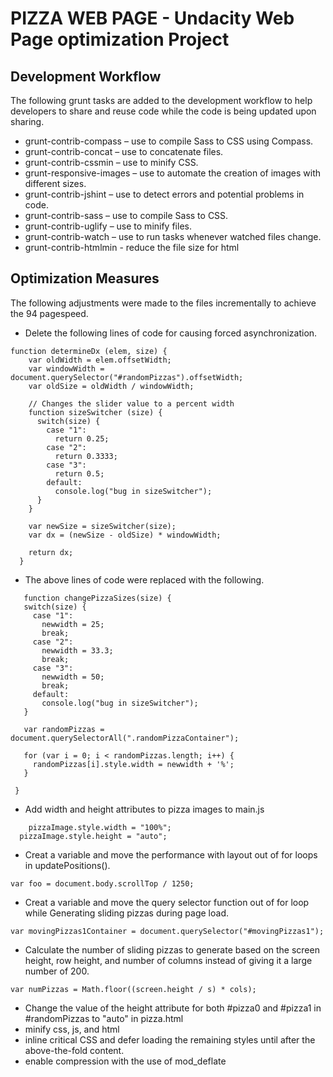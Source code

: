 # PIZZA WEB PAGE - Undacity Web Page optimization Project

## Development Workflow
The following grunt tasks are added to the development workflow to help developers to share and reuse code while the code is being updated upon sharing.
* grunt-contrib-compass – use to compile Sass to CSS using Compass.
* grunt-contrib-concat – use to concatenate files.
* grunt-contrib-cssmin – use to minify CSS.
* grunt-responsive-images – use to automate the creation of images with different sizes.
* grunt-contrib-jshint – use to detect errors and potential problems in code.
* grunt-contrib-sass – use to compile Sass to CSS.
* grunt-contrib-uglify – use to minify files.
* grunt-contrib-watch – use to run tasks whenever watched files change.
* grunt-contrib-htmlmin - reduce the file size for html


## Optimization Measures 
The following adjustments were made to the files incrementally to achieve the 94 pagespeed.
* Delete the following lines of code for causing forced asynchronization.
```
function determineDx (elem, size) {
    var oldWidth = elem.offsetWidth;
    var windowWidth = document.querySelector("#randomPizzas").offsetWidth;
    var oldSize = oldWidth / windowWidth;

    // Changes the slider value to a percent width
    function sizeSwitcher (size) {
      switch(size) {
        case "1":
          return 0.25;
        case "2":
          return 0.3333;
        case "3":
          return 0.5;
        default:
          console.log("bug in sizeSwitcher");
      }
    }

    var newSize = sizeSwitcher(size);
    var dx = (newSize - oldSize) * windowWidth;

    return dx;
  }
 ```
 * The above lines of code were replaced with the following.
 ```
	function changePizzaSizes(size) {
    switch(size) {
      case "1":
        newwidth = 25;
        break;
      case "2":
        newwidth = 33.3;
        break;
      case "3":
        newwidth = 50;
        break;
      default:
        console.log("bug in sizeSwitcher");
    }

    var randomPizzas = document.querySelectorAll(".randomPizzaContainer");

    for (var i = 0; i < randomPizzas.length; i++) {
      randomPizzas[i].style.width = newwidth + '%';
    }

  }
 ```
* Add width and height attributes to pizza images to main.js 
```
	pizzaImage.style.width = "100%";
  pizzaImage.style.height = "auto";
```
* Creat a variable and move the performance with layout out of for loops in updatePositions().
```
var foo = document.body.scrollTop / 1250;
```
* Creat a variable and move the query selector function out of for loop while Generating sliding pizzas during page load.
```
var movingPizzas1Container = document.querySelector("#movingPizzas1");
```
* Calculate the number of sliding pizzas to generate based on the screen height, row height, and number of columns instead of giving it a large number of 200.
```
var numPizzas = Math.floor((screen.height / s) * cols);
```
* Change the value of the height attribute for both #pizza0 and #pizza1 in #randomPizzas to "auto" in pizza.html
* minify css, js, and html
* inline critical CSS and defer loading the remaining styles until after the above-the-fold content.
* enable compression with the use of mod_deflate